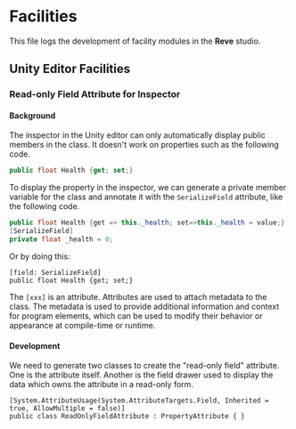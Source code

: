 # Facilities

This file logs the development of facility modules in the **Reve** studio.

## Unity Editor Facilities
### Read-only Field Attribute for Inspector 
#### Background
The inspector in the Unity editor can only automatically display public members in the class. It doesn't work on properties such as the following code.
``` c#
public float Health {get; set;}
```
To display the property in the inspector, we can generate a private member variable for the class and annotate it with the `SerializeField` attribute, like the following code.
``` c#
public float Health {get => this._health; set=>this._health = value;}
[SerializeField]
private float _health = 0;
```
Or by doing this:
```
[field: SerializeField]
public float Health {get; set;}
```

The `[xxx]` is an attribute. Attributes are used to attach metadata to the class. The metadata is used to provide additional information and context for program elements, which can be used to modify their behavior or appearance at compile-time or runtime.

#### Development

We need to generate two classes to create the "read-only field" attribute. One is the attribute itself. Another is the field drawer used to display the data which owns the attribute in a read-only form.
```
[System.AttributeUsage(System.AttributeTargets.Field, Inherited = true, AllowMultiple = false)]
public class ReadOnlyFieldAttribute : PropertyAttribute { }
```

```



```





